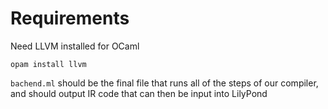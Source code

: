 # Requirements

Need LLVM installed for OCaml
```
opam install llvm
```




`bachend.ml` should be the final file that runs all of the steps of our compiler, and should output IR code that can then be input into LilyPond